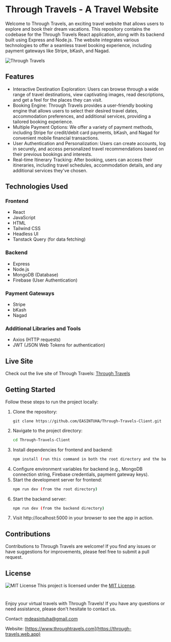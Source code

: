 # Through Travels - A Travel Website
Welcome to Through Travels, an exciting travel website that allows users to explore and book their dream vacations. 
This repository contains the codebase for the Through Travels React application, along with its backend built using Express and Node.js. 
The website integrates various technologies to offer a seamless travel booking experience, including payment gateways like Stripe, bKash, and Nagad.

![Through Travels](https://i.ibb.co/d5xRtyz/banner-section.jpg)


## Features
- Interactive Destination Exploration: Users can browse through a wide range of travel destinations, view captivating images, read descriptions, and get a feel for the places they can visit.
- Booking Engine: Through Travels provides a user-friendly booking engine that allows users to select their desired travel dates, accommodation preferences, and additional services, providing a tailored booking experience.
- Multiple Payment Options: We offer a variety of payment methods, including Stripe for credit/debit card payments, bKash, and Nagad for convenient mobile financial transactions.
- User Authentication and Personalization: Users can create accounts, log in securely, and access personalized travel recommendations based on their previous bookings and interests.
- Real-time Itinerary Tracking: After booking, users can access their itineraries, including travel schedules, accommodation details, and any additional services they've chosen.

## Technologies Used

### Frontend

- React
- JavaScript
- HTML
- Tailwind CSS
- Headless UI
- Tanstack Query (for data fetching)

### Backend
- Express
- Node.js
- MongoDB (Database)
- Firebase (User Authentication)

### Payment Gateways
- Stripe
- bKash
- Nagad

### Additional Libraries and Tools
- Axios (HTTP requests)
- JWT (JSON Web Tokens for authentication)

## Live Site
Check out the live site of Through Travels: [Through Travels](https://through-travels.web.app)

## Getting Started
Follow these steps to run the project locally:

1. Clone the repository:
   ```bashalma
   git clone https://github.com/EASINTUHA/Through-Travels-Client.git
2. Navigate to the project directory:
   ```bash
   cd Through-Travels-Client
3. Install dependencies for frontend and backend:
   ```bash
   npm install (run this command in both the root directory and the backend directory)
4. Configure environment variables for backend (e.g., MongoDB connection string, Firebase credentials, payment gateway keys).
5. Start the development server for frontend:
   ```bash
   npm run dev (from the root directory)
6. Start the backend server:
   ```bash
   npm run dev (from the backend directory)
7. Visit http://localhost:5000 in your browser to see the app in action.

## Contributions
Contributions to Through Travels are welcome! If you find any issues or have suggestions for improvements, please feel free to submit a pull request.

## License
![MIT License](https://i.ibb.co/NTHxy9w/100px-MIT-logo-svg.png)
This project is licensed under the [MIT License](LICENSE).

#
Enjoy your virtual travels with Through Travels! If you have any questions or need assistance, please don't hesitate to contact us.

Contact: mdeasintuha@gmail.com

Website:  [https://www.throughtravels.com](https://through-travels.web.app)
